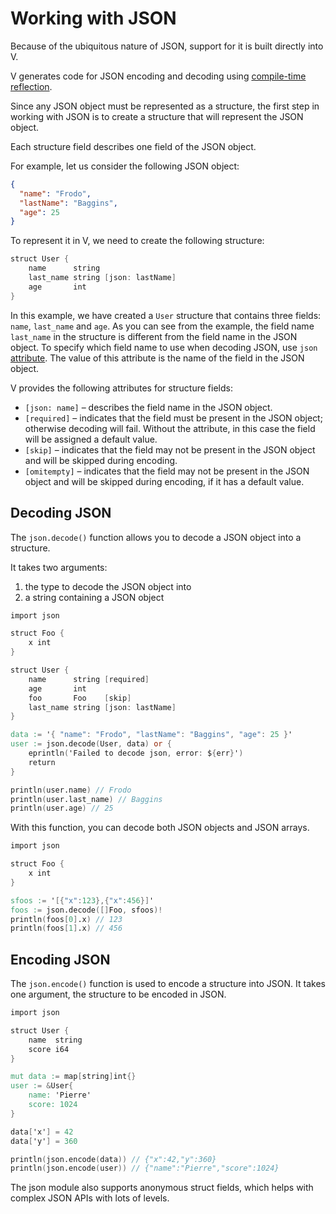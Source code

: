 # Working with JSON

Because of the ubiquitous nature of JSON, support for it is built directly into V.

V generates code for JSON encoding and decoding using
[compile-time reflection](compile-time/reflection.md).

Since any JSON object must be represented as a structure, the first step in working with
JSON is to create a structure that will represent the JSON object.

Each structure field describes one field of the JSON object.

For example, let us consider the following JSON object:

```json
{
  "name": "Frodo",
  "lastName": "Baggins",
  "age": 25
}
```

To represent it in V, we need to create the following structure:

```v
struct User {
	name      string
	last_name string [json: lastName]
	age       int
}
```

In this example, we have created a `User` structure that contains three fields: `name`, `last_name`
and `age`.
As you can see from the example, the field name `last_name` in the structure is different from the
field name in the JSON object.
To specify which field name to use when decoding JSON, use `json`
[attribute](attributes/overview.md).
The value of this attribute is the name of the field in the JSON object.

V provides the following attributes for structure fields:

- `[json: name]` – describes the field name in the JSON object.
- `[required]` – indicates that the field must be present in the JSON object;
  otherwise decoding will fail.
  Without the attribute, in this case the field will be assigned a default value.
- `[skip]` – indicates that the field may not be present in the JSON object and will be skipped
  during encoding.
- `[omitempty]` – indicates that the field may not be present in the JSON object and will be skipped
  during encoding, if it has a default value.

## Decoding JSON

The `json.decode()` function allows you to decode a JSON object into a structure.

It takes two arguments:

1. the type to decode the JSON object into
2. a string containing a JSON object

```v play
import json

struct Foo {
	x int
}

struct User {
	name      string [required]
	age       int
	foo       Foo    [skip]
	last_name string [json: lastName]
}

data := '{ "name": "Frodo", "lastName": "Baggins", "age": 25 }'
user := json.decode(User, data) or {
	eprintln('Failed to decode json, error: ${err}')
	return
}

println(user.name) // Frodo
println(user.last_name) // Baggins
println(user.age) // 25
```

With this function, you can decode both JSON objects and JSON arrays.

```v play
import json

struct Foo {
	x int
}

sfoos := '[{"x":123},{"x":456}]'
foos := json.decode([]Foo, sfoos)!
println(foos[0].x) // 123
println(foos[1].x) // 456
```

## Encoding JSON

The `json.encode()` function is used to encode a structure into JSON.
It takes one argument, the structure to be encoded in JSON.

```v play
import json

struct User {
	name  string
	score i64
}

mut data := map[string]int{}
user := &User{
	name: 'Pierre'
	score: 1024
}

data['x'] = 42
data['y'] = 360

println(json.encode(data)) // {"x":42,"y":360}
println(json.encode(user)) // {"name":"Pierre","score":1024}
```

The json module also supports anonymous struct fields, which helps with complex JSON APIs with lots
of levels.
